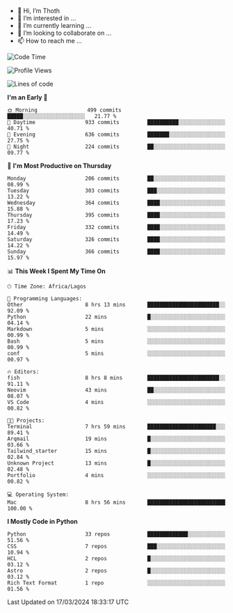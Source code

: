<!---
thoth2357/thoth2357 is a ✨ special ✨ repository because its `README.md` (this file) appears on your GitHub profile.
You can click the Preview link to take a look at your changes.
--->

- 👋 Hi, I’m Thoth
- 👀 I’m interested in ...
- 🌱 I’m currently learning ...
- 💞️ I’m looking to collaborate on ...
- 📫 How to reach me ...




<!--START_SECTION:waka-->
![Code Time](http://img.shields.io/badge/Code%20Time-2%2C779%20hrs%2010%20mins-blue)

![Profile Views](http://img.shields.io/badge/Profile%20Views-0-blue)

![Lines of code](https://img.shields.io/badge/From%20Hello%20World%20I%27ve%20Written-31.0%20million%20lines%20of%20code-blue)

**I'm an Early 🐤** 

```text
🌞 Morning                499 commits         █████░░░░░░░░░░░░░░░░░░░░   21.77 % 
🌆 Daytime                933 commits         ██████████░░░░░░░░░░░░░░░   40.71 % 
🌃 Evening                636 commits         ███████░░░░░░░░░░░░░░░░░░   27.75 % 
🌙 Night                  224 commits         ██░░░░░░░░░░░░░░░░░░░░░░░   09.77 % 
```
📅 **I'm Most Productive on Thursday** 

```text
Monday                   206 commits         ██░░░░░░░░░░░░░░░░░░░░░░░   08.99 % 
Tuesday                  303 commits         ███░░░░░░░░░░░░░░░░░░░░░░   13.22 % 
Wednesday                364 commits         ████░░░░░░░░░░░░░░░░░░░░░   15.88 % 
Thursday                 395 commits         ████░░░░░░░░░░░░░░░░░░░░░   17.23 % 
Friday                   332 commits         ████░░░░░░░░░░░░░░░░░░░░░   14.49 % 
Saturday                 326 commits         ████░░░░░░░░░░░░░░░░░░░░░   14.22 % 
Sunday                   366 commits         ████░░░░░░░░░░░░░░░░░░░░░   15.97 % 
```


📊 **This Week I Spent My Time On** 

```text
🕑︎ Time Zone: Africa/Lagos

💬 Programming Languages: 
Other                    8 hrs 13 mins       ███████████████████████░░   92.09 % 
Python                   22 mins             █░░░░░░░░░░░░░░░░░░░░░░░░   04.14 % 
Markdown                 5 mins              ░░░░░░░░░░░░░░░░░░░░░░░░░   00.99 % 
Bash                     5 mins              ░░░░░░░░░░░░░░░░░░░░░░░░░   00.99 % 
conf                     5 mins              ░░░░░░░░░░░░░░░░░░░░░░░░░   00.97 % 

🔥 Editors: 
fish                     8 hrs 8 mins        ███████████████████████░░   91.11 % 
Neovim                   43 mins             ██░░░░░░░░░░░░░░░░░░░░░░░   08.07 % 
VS Code                  4 mins              ░░░░░░░░░░░░░░░░░░░░░░░░░   00.82 % 

🐱‍💻 Projects: 
Terminal                 7 hrs 59 mins       ██████████████████████░░░   89.41 % 
Arqmail                  19 mins             █░░░░░░░░░░░░░░░░░░░░░░░░   03.66 % 
Tailwind_starter         15 mins             █░░░░░░░░░░░░░░░░░░░░░░░░   02.84 % 
Unknown Project          13 mins             █░░░░░░░░░░░░░░░░░░░░░░░░   02.48 % 
Portfolio                4 mins              ░░░░░░░░░░░░░░░░░░░░░░░░░   00.82 % 

💻 Operating System: 
Mac                      8 hrs 56 mins       █████████████████████████   100.00 % 
```

**I Mostly Code in Python** 

```text
Python                   33 repos            █████████████░░░░░░░░░░░░   51.56 % 
CSS                      7 repos             ███░░░░░░░░░░░░░░░░░░░░░░   10.94 % 
HCL                      2 repos             █░░░░░░░░░░░░░░░░░░░░░░░░   03.12 % 
Astro                    2 repos             █░░░░░░░░░░░░░░░░░░░░░░░░   03.12 % 
Rich Text Format         1 repo              ░░░░░░░░░░░░░░░░░░░░░░░░░   01.56 % 
```




 Last Updated on 17/03/2024 18:33:17 UTC
<!--END_SECTION:waka-->
<!--![](http://github-profile-summary-cards.vercel.app/api/cards/profile-details?username=thoth2357&theme=2077)

![](http://github-profile-summary-cards.vercel.app/api/cards/stats?username=thoth2357&theme=2077)![](http://github-profile-summary-cards.vercel.app/api/cards/productive-time?username=thoth2357&theme=2077&utcOffset=8) -->
